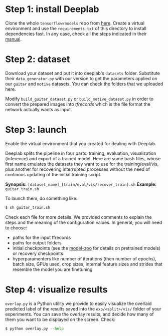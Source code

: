 # Step 1: install Deeplab

Clone the whole `tensorflow/models` repo from [here](https://github.com/tensorflow/models).
Create a virtual environment and use the `requirements.txt` of this directory to install dependencies fast. 
In any case, check all the steps indicated in their 
[manual](https://github.com/tensorflow/models/blob/master/research/deeplab/g3doc/installation.md).

# Step 2: dataset

Download your dataset and put it into deeplab's `datasets` folder. Substitute their `data_generator.py` with our
version to get the parameters applied on our `guitar` and `motive` datasets. You can check the folders that we
uploaded here.

Modify `build_guitar_dataset.py` or `build_motive_dataset.py` in order to convert the prepared images
into *tfrecords* which is the file format the network actually wants as input.

# Step 3: launch

Enable the virtual environment that you created for dealing with Deeplab.

Deeplab splits the pipeline in four parts: training, evaluation, visualization (inference) and export of a
trained model. Here are some bash files, whose first name emulates the datasets they want to use for the 
training/eval/vis, plus another for recovering interrupted processes without the need of continous updating 
of the initial training script.

**Synopsis:** `[dataset_name]_[train/eval/vis/recover_train].sh`
**Example:** `guitar_train.sh`

To launch them, do something like:
```bash
$ sh guitar_train.sh
```

Check each file for more details. We provided comments to explain the steps and the meaning of 
the configuration values. In general, you will need to choose:
* paths for the input tfrecords
* paths for output folders
* initial checkpoints (see the 
[model-zoo](https://github.com/tensorflow/models/blob/master/research/deeplab/g3doc/model_zoo.md) 
for details on pretrained models) or recovery checkpoints
* hyperparamenters like number of iterations (then number of epochs), batch size, GPUs used, crop sizes,
internal feature sizes and strides that resemble the model you are finetuning 

# Step 4: visualize results

`overlay.py` is a Python utility we provide to easily visualize the overlaid predicted label
of the results saved into the `exp/<split>/vis/` folder of your experiments. You can save the overlay
results, and decide how many of them you want to be displayed on the screen. Check:
```python
$ python overlay.py --help
```